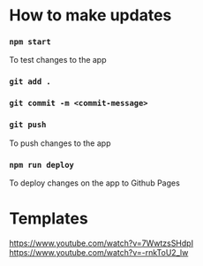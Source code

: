# How to make updates

### `npm start`

To test changes to the app

### `git add .`
### `git commit -m <commit-message>`
### `git push`

To push changes to the app

### `npm run deploy`

To deploy changes on the app to Github Pages


# Templates

https://www.youtube.com/watch?v=7WwtzsSHdpI
https://www.youtube.com/watch?v=-rnkToU2_lw